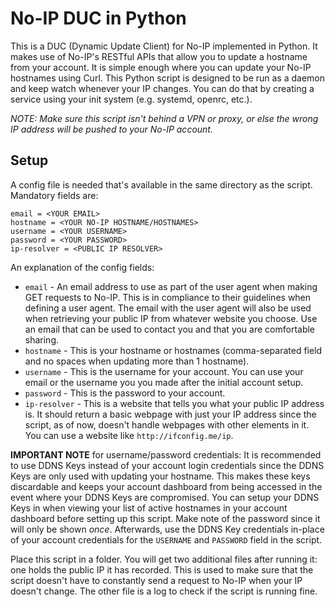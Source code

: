 # No-IP DUC in Python

This is a DUC (Dynamic Update Client) for No-IP implemented in Python. It makes use of No-IP's RESTful APIs that allow you to update a hostname from your account. It is simple enough where you can update your No-IP hostnames using Curl. This Python script is designed to be run as a daemon and keep watch whenever your IP changes. You can do that by creating a service using your init system (e.g. systemd, openrc, etc.).

*NOTE: Make sure this script isn't behind a VPN or proxy, or else the wrong IP address will be pushed to your No-IP account.*

## Setup

A config file is needed that's available in the same directory as the script. Mandatory fields are:

```
email = <YOUR EMAIL>
hostname = <YOUR NO-IP HOSTNAME/HOSTNAMES>
username = <YOUR USERNAME>
password = <YOUR PASSWORD>
ip-resolver = <PUBLIC IP RESOLVER>
```

An explanation of the config fields:

- `email` - An email address to use as part of the user agent when making GET requests to No-IP. This is in compliance to their guidelines when defining a user agent. The email with the user agent will also be used when retrieving your public IP from whatever website you choose. Use an email that can be used to contact you and that you are comfortable sharing.
- `hostname` - This is your hostname or hostnames (comma-separated field and no spaces when updating more than 1 hostname).
- `username` - This is the username for your account. You can use your email or the username you you made after the initial account setup.
- `password` - This is the password to your account.
- `ip-resolver` - This is a website that tells you what your public IP address is. It should return a basic webpage with just your IP address since the script, as of now, doesn't handle webpages with other elements in it. You can use a website like `http://ifconfig.me/ip`.

**IMPORTANT NOTE** for username/password credentials: It is recommended to use DDNS Keys instead of your account login credentials since the DDNS Keys are only used with updating your hostname. This makes these keys discardable and keeps your account dashboard from being accessed in the event where your DDNS Keys are compromised. You can setup your DDNS Keys in when viewing your list of active hostnames in your account dashboard before setting up this script. Make note of the password since it will only be shown *once*. Afterwards, use the DDNS Key credentials in-place of your account credentials for the `USERNAME` and `PASSWORD` field in the script.

Place this script in a folder. You will get two additional files after running it: one holds the public IP it has recorded. This is used to make sure that the script doesn't have to constantly send a request to No-IP when your IP doesn't change. The other file is a log to check if the script is running fine.
